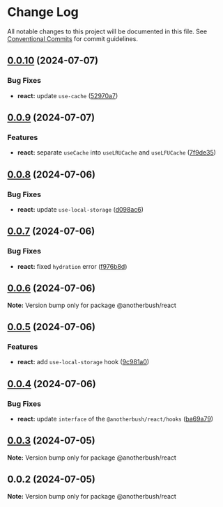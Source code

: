 # Change Log

All notable changes to this project will be documented in this file.
See [Conventional Commits](https://conventionalcommits.org) for commit guidelines.

## [0.0.10](https://github.com/anotherbush/utils/compare/@anotherbush/react@0.0.9...@anotherbush/react@0.0.10) (2024-07-07)


### Bug Fixes

* **react:** update `use-cache` ([52970a7](https://github.com/anotherbush/utils/commit/52970a7b804b84b541b60c929eb7fe44e09c688c))





## [0.0.9](https://github.com/anotherbush/utils/compare/@anotherbush/react@0.0.8...@anotherbush/react@0.0.9) (2024-07-07)


### Features

* **react:** separate `useCache` into `useLRUCache` and `useLFUCache` ([7f9de35](https://github.com/anotherbush/utils/commit/7f9de351182c932460436c7e7943ed296cff3c06))





## [0.0.8](https://github.com/anotherbush/utils/compare/@anotherbush/react@0.0.7...@anotherbush/react@0.0.8) (2024-07-06)


### Bug Fixes

* **react:** update `use-local-storage` ([d098ac6](https://github.com/anotherbush/utils/commit/d098ac69b75c2cb20f71629e078d8f3194286d84))





## [0.0.7](https://github.com/anotherbush/utils/compare/@anotherbush/react@0.0.6...@anotherbush/react@0.0.7) (2024-07-06)


### Bug Fixes

* **react:** fixed `hydration` error ([f976b8d](https://github.com/anotherbush/utils/commit/f976b8dbb32c6cc23d3ee647f25e730bbbb56f42))





## [0.0.6](https://github.com/anotherbush/utils/compare/@anotherbush/react@0.0.5...@anotherbush/react@0.0.6) (2024-07-06)

**Note:** Version bump only for package @anotherbush/react





## [0.0.5](https://github.com/anotherbush/utils/compare/@anotherbush/react@0.0.4...@anotherbush/react@0.0.5) (2024-07-06)


### Features

* **react:** add `use-local-storage` hook ([9c981a0](https://github.com/anotherbush/utils/commit/9c981a0dbf90ae8f19fa48a51a7b55c84ff1173d))





## [0.0.4](https://github.com/anotherbush/utils/compare/@anotherbush/react@0.0.3...@anotherbush/react@0.0.4) (2024-07-06)


### Bug Fixes

* **react:** update `interface` of the `@anotherbush/react/hooks` ([ba69a79](https://github.com/anotherbush/utils/commit/ba69a7915ac64afc96d20db4f607632565929ea4))





## [0.0.3](https://github.com/anotherbush/utils/compare/@anotherbush/react@0.0.2...@anotherbush/react@0.0.3) (2024-07-05)

**Note:** Version bump only for package @anotherbush/react





## 0.0.2 (2024-07-05)

**Note:** Version bump only for package @anotherbush/react
